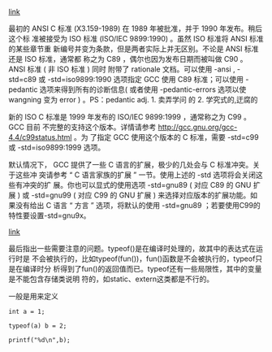 [link](https://blog.csdn.net/u012075739/article/details/26516007)

最初的 ANSI C 标准 (X3.159-1989) 在 1989 年被批准，并于 1990 年发布。稍后这个标
准被接受为 ISO 标准 (ISO/IEC 9899:1990) 。虽然 ISO 标准将 ANSI 标准的某些章节重
新编号并变为条款，但是两者实际上并无区别。不论是 ANSI 标准还是 ISO 标准，通常都
称之为 C89 ，偶尔也因为发布日期而被叫做 C90 。 ANSI 标准 ( 非 ISO 标准  ) 同时
附带了 rationale 文档。可以使用 -ansi , -std=c89 或 -std=iso9899:1990 选项指定
GCC 使用 C89 标准；可以使用 -pedantic 选项来得到所有的诊断信息( 或者使用
-pedantic-errors 选项以使 wangning 变为 error ) 。PS：pedantic adj. 1. 卖弄学问
的 2. 学究式的,迂腐的

新的 ISO C 标准是 1999 年发布的 ISO/IEC 9899:1999 ，通常称之为 C99 。 GCC 目前
不完整的支持这个版本。详情请参考 http://gcc.gnu.org/gcc-4.4/c99status.html 。为
了指定 GCC 使用这个版本的 C 标准，需要 -std=c99 或 -std=iso9899:1999 选项。

默认情况下， GCC 提供了一些 C 语言的扩展，极少的几处会与 C 标准冲突。关于这些冲
突请参考 “ C 语言家族的扩展 ” 一节。使用上述的 -std 选项将会关闭这些有冲突的扩
展。你也可以显式的使用选项 -std=gnu89 ( 对应 C89 的 GNU 扩展  ) 或 -std=gnu99 (
对应 C99 的 GNU 扩展  ) 来选择对应版本的扩展功能。如果没有给出 C 语言 “ 方言 ”
选项，将默认的使用 -std=gnu89 ；若要使用C99的特性要设置-std=gnu9x。



[link](https://gaomf.cn/2017/10/07/C_typeof/#:~:text=typeof%20%E4%B8%8D%E6%98%AFC%E8%AF%AD%E8%A8%80%E6%9C%AC%E8%BA%AB%E7%9A%84%E5%85%B3%E9%94%AE%E8%AF%8D%E6%88%96%E8%BF%90%E7%AE%97%E7%AC%A6%EF%BC%88%20sizeof,%E6%98%AFC%E6%A0%87%E5%87%86%E5%AE%9A%E4%B9%89%E7%9A%84%E8%BF%90%E7%AE%97%E7%AC%A6%EF%BC%89%EF%BC%8C%E5%AE%83%E6%98%AFGCC%E7%9A%84%E4%B8%80%E4%B8%AA%E6%89%A9%E5%B1%95%EF%BC%8C%E4%BD%9C%E7%94%A8%E6%AD%A3%E5%A6%82%E5%85%B6%E5%AD%97%E9%9D%A2%E6%84%8F%E6%80%9D%EF%BC%8C%20%E7%94%A8%E6%9F%90%E7%A7%8D%E5%B7%B2%E6%9C%89%E4%B8%9C%E8%A5%BF%EF%BC%88%E5%8F%98%E9%87%8F%E3%80%81%E5%87%BD%E6%95%B0%E7%AD%89%EF%BC%89%E7%9A%84%E7%B1%BB%E5%9E%8B%E5%8E%BB%E5%AE%9A%E4%B9%89%E6%96%B0%E7%9A%84%E5%8F%98%E9%87%8F%E7%B1%BB%E5%9E%8B%20%E3%80%82)

最后指出一些需要注意的问题。typeof()是在编译时处理的，故其中的表达式在运行时是
不会被执行的，比如typeof(fun())，fun()函数是不会被执行的，typeof只是在编译时分
析得到了fun()的返回值而已。typeof还有一些局限性，其中的变量是不能包含存储类说明
符的，如static、extern这类都是不行的。



一般是用来定义

```
int a = 1;

typeof(a) b = 2;

printf("%d\n",b);
```
